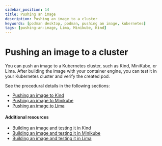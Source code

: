 ```yaml
---
sidebar_position: 14
title: Pushing an image
description: Pushing an image to a cluster
keywords: [podman desktop, podman, pushing an image, kubernetes]
tags: [pushing-an-image, Lima, Minikube, Kind]
---
```


# Pushing an image to a cluster

You can push an image to a Kubernetes cluster, such as Kind, MiniKube, or Lima. After building the image with your container engine, you can test it in your Kubernetes cluster and verify the created pod.

See the procedural details in the following sections:

- [Pushing an image to Kind](/docs/kind/pushing-an-image-to-kind)
- [Pushing an image to Minikube](/docs/minikube/pushing-an-image-to-minikube)
- [Pushing an image to Lima](/docs/lima/pushing-an-image-to-lima)

#### Additional resources

- [Building an image and testing it in Kind](/docs/kind/building-an-image-and-testing-it-in-kind)
- [Building an image and testing it in Minikube](/docs/minikube/building-an-image-and-testing-it-in-minikube)
- [Building an image and testing it in Lima](/docs/lima/building-an-image-and-testing-it-in-lima)
